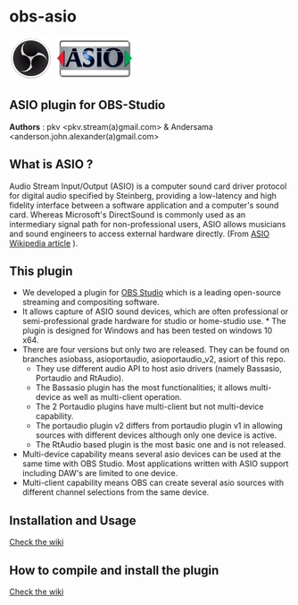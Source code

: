 # obs-asio
![](/images/obs_icon_very_small.png)  ![](/images/TECH_ASIOsmall.png)

## ASIO plugin for OBS-Studio ##

**Authors** :  pkv <pkv.stream(a)gmail.com> & Andersama <anderson.john.alexander(a)gmail.com>

## What is ASIO ? ##
Audio Stream Input/Output (ASIO) is a computer sound card driver protocol for digital audio specified by Steinberg, providing a low-latency and high fidelity interface between a software application and a computer's sound card. Whereas Microsoft's DirectSound is commonly used as an intermediary signal path for non-professional users, ASIO allows musicians and sound engineers to access external hardware directly. (From [ASIO Wikipedia article](https://en.wikipedia.org/wiki/Audio_Stream_Input/Output) ).

## This plugin ##
* We developed a plugin for [OBS Studio](https://obsproject.com/) which is a leading open-source streaming and compositing software.
* It allows capture of ASIO sound devices, which are often professional or semi-professional grade hardware for studio or home-studio use. * The plugin is designed for Windows and has been tested on windows 10 x64.    
* There are four versions but only two are released. They can be found on branches asiobass, asioportaudio, asioportaudio_v2, asiort of this repo.    
  * They use different audio API to host asio drivers (namely Bassasio, Portaudio and RtAudio).    
  * The Bassasio plugin has the most functionalities; it allows multi-device as well as multi-client operation.    
  * The 2 Portaudio plugins have multi-client but not multi-device capability.
  * The portaudio plugin v2 differs from portaudio plugin v1 in allowing sources with different devices although only one device is active.    
  * The RtAudio based plugin is the most basic one and is not released.     
* Multi-device capability means several asio devices can be used at the same time with OBS Studio. Most applications written with ASIO support including DAW's are limited to one device.
* Multi-client capability means OBS can create several asio sources with different channel selections from the same device.    

## Installation and Usage ##

[Check the wiki](https://github.com/pkviet/obs-asio/wiki/Installation-and-Usage) 
## How to compile and install the plugin ##

[Check the wiki](https://github.com/pkviet/obs-asio/wiki/Compilation-instructions)
